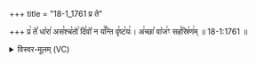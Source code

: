 +++
title = "18-1_1761 प्र ते"

+++
प्र꣢ ते꣣ धा꣡रा꣢ अस꣣श्च꣡तो꣢ दि꣣वो꣡ न य꣢꣯न्ति वृ꣣ष्ट꣡यः꣢। अ꣢च्छा꣣ वा꣡ज꣢ꣳ सह꣣स्रि꣡ण꣢म् ॥ 18-1:1761 ॥

<details><summary>विस्वर-मूलम् (VC)</summary>

प्र ते धारा असश्चतो दिवो न यन्ति वृष्टयः । अच्छा वाजꣳ सहस्रिणम् ॥१७६१॥
</details>